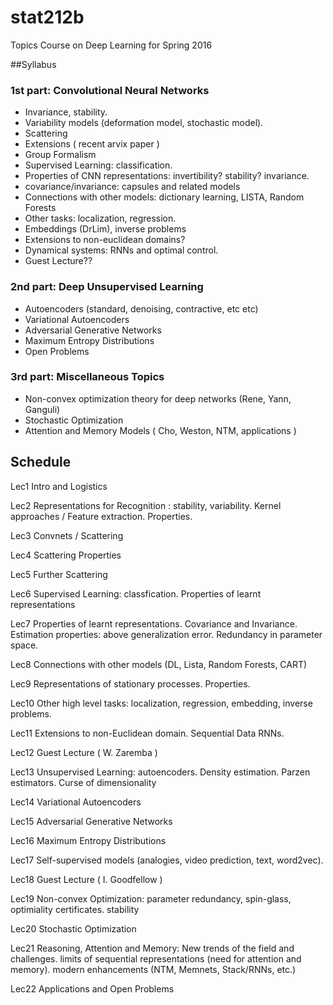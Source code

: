 # stat212b
Topics Course on Deep Learning for Spring 2016

##Syllabus

### 1st part: Convolutional Neural Networks
  - Invariance, stability.
  - Variability models (deformation model, stochastic model). 
  - Scattering
  - Extensions ( recent arvix paper ) 
  - Group Formalism 
  - Supervised Learning: classification. 
  - Properties of CNN representations: invertibility? stability? invariance. 
  - covariance/invariance: capsules and related models
  - Connections with other models: dictionary learning, LISTA, Random Forests
  - Other tasks: localization, regression. 
  - Embeddings (DrLim), inverse problems 
  - Extensions to non-euclidean domains?
  - Dynamical systems: RNNs and optimal control. 
  - Guest Lecture??
  
### 2nd part: Deep Unsupervised Learning
 - Autoencoders (standard, denoising, contractive, etc etc)
 - Variational Autoencoders
 - Adversarial Generative Networks
 - Maximum Entropy Distributions
 - Open Problems
   

### 3rd part: Miscellaneous Topics
- Non-convex optimization theory for deep networks (Rene, Yann, Ganguli)
- Stochastic Optimization
- Attention and Memory Models ( Cho, Weston, NTM, applications ) 
  


## Schedule

Lec1 Intro and Logistics

Lec2 Representations for Recognition : stability, variability. 
 Kernel approaches / Feature extraction. Properties. 
 
Lec3 Convnets / Scattering

Lec4 Scattering Properties

Lec5 Further Scattering 

Lec6 Supervised Learning: classfication. Properties of learnt representations

Lec7 Properties of learnt representations. Covariance and Invariance.
     Estimation properties: above generalization error. Redundancy in parameter space.

Lec8 Connections with other models (DL, Lista, Random Forests, CART)

Lec9 Representations of stationary processes. Properties. 

Lec10 Other high level tasks: localization, regression, embedding, inverse problems. 

Lec11 Extensions to non-Euclidean domain. Sequential Data RNNs. 

Lec12 Guest Lecture ( W. Zaremba ) 

Lec13 Unsupervised Learning: autoencoders. Density estimation. Parzen estimators. Curse of dimensionality

Lec14 Variational Autoencoders

Lec15 Adversarial Generative Networks

Lec16 Maximum Entropy Distributions

Lec17 Self-supervised models (analogies, video prediction, text, word2vec). 

Lec18 Guest Lecture ( I. Goodfellow ) 

Lec19 Non-convex Optimization: parameter redundancy, spin-glass, optimiality certificates. stability

Lec20 Stochastic Optimization

Lec21 Reasoning, Attention and Memory: New trends of the field and challenges. 
      limits of sequential representations (need for attention and memory). 
      modern enhancements (NTM, Memnets, Stack/RNNs, etc.)

Lec22 Applications and Open Problems


